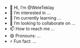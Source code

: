- 👋 Hi, I’m @WeleTeklay
- 👀 I’m interested in ...
- 🌱 I’m currently learning ...
- 💞️ I’m looking to collaborate on ...
- 📫 How to reach me ...
- 😄 Pronouns: ...
- ⚡ Fun fact: ...

<!---
WeleTeklay/WeleTeklay is a ✨ special ✨ repository because its `README.md` (this file) appears on your GitHub profile.
You can click the Preview link to take a look at your changes.
--->
